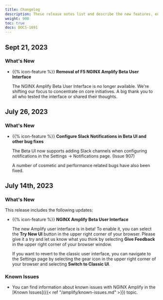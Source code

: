 ```yaml
---
title: Changelog
description: These release notes list and describe the new features, enhancements, and resolved issues in F5 NGINX Amplify
weight: 900
toc: true
docs: DOCS-1691
---
```


## Sept 21, 2023

### What's New

- {{% icon-feature %}} **Removal of F5 NGINX Amplify Beta User Interface**

  The NGINX Amplify Beta User Interface is no longer available. We're shifting our focus to concentrate on core initiatives. A big thank you to all who tested the interface or shared their thoughts.


## July 26, 2023

### What's New

- {{% icon-feature %}} **Configure Slack Notifications in Beta UI and other bug fixes**

  The Beta UI now supports adding Slack channels when configuring notifications in the Settings -> Notifications page. (Issue 907)

  A number of cosmetic and performance related bugs have also been fixed.

## July 14th, 2023

 ### What's New

This release includes the following updates:

- {{% icon-feature %}} **NGINX Amplify Beta User Interface**

  The new Amplify user interface is in beta! To enable it, you can select the  **Try New UI** button in the upper right corner of your browser.  Please give it a try and let us know what you think by selecting **Give Feedback** in the upper right corner of your browser window.

  If you want to revert to the classic user interface, you can navigate to the Settings page by selecting the gear icon in the upper right corner of your browser and selecting **Switch to Classic UI**.


### Known Issues

- You can find information about known issues with NGINX Amplify in the [Known Issues]({{< ref "/amplify/known-issues.md" >}}) topic.
